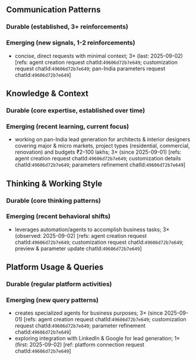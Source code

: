 ## Communication Patterns
### Durable (established, 3+ reinforcements)

### Emerging (new signals, 1-2 reinforcements)
- concise, direct requests with minimal context; 3× (last: 2025-09-02) [refs: agent creation request chatId:`49606d72b7e649`; customization request chatId:`49606d72b7e649`; pan-India parameters request chatId:`49606d72b7e649`]

## Knowledge & Context
### Durable (core expertise, established over time)

### Emerging (recent learning, current focus)
- working on pan-India lead generation for architects & interior designers covering major & micro markets, project types (residential, commercial, renovation) and budgets ₹2–100 lakhs; 3× (since 2025-09-01) [refs: agent creation request chatId:`49606d72b7e649`; customization details chatId:`49606d72b7e649`; parameters refinement chatId:`49606d72b7e649`]

## Thinking & Working Style
### Durable (core thinking patterns)

### Emerging (recent behavioral shifts)
- leverages automation/agents to accomplish business tasks; 3× (observed: 2025-09-02) [refs: agent creation request chatId:`49606d72b7e649`; customization request chatId:`49606d72b7e649`; preview & parameter update chatId:`49606d72b7e649`]

## Platform Usage & Queries
### Durable (regular platform activities)

### Emerging (new query patterns)
- creates specialized agents for business purposes; 3× (since 2025-09-01) [refs: agent creation request chatId:`49606d72b7e649`; customization request chatId:`49606d72b7e649`; parameter refinement chatId:`49606d72b7e649`]
- exploring integration with LinkedIn & Google for lead generation; 1× (first: 2025-09-02) [ref: platform connection request chatId:`49606d72b7e649`]